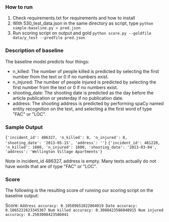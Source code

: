### How to run
1. Check requirements.txt for requirements and how to install
2. With 530_test_data.json in the same directory as script, type `python simple-baseline.py > pred.json`
3. Run scoring script on output and gold `python score.py --goldfile data/y_test --predfile pred.json`

### Description of baseline
The baseline model predicts four things:
- n_killed: The number of people killed is predicted by selecting the first number from the text or 0 if no numbers exist.
- n_injured: The number of people injured is predicted by selecting the first number from the text or 0 if no numbers exist.
- shooting_date: The shooting date is predicted as the day before the article publication or yesterday if no publication date.
- address: The shooting address is predicted by performing spaCy named entity recognition on the text, and selecting a the first word of type "FAC" or "LOC".

### Sample Output
`{'incident_id': 486327, 'n_killed': 8, 'n_injured': 8, 'shooting_date': '2013-05-15', 'address': ''}`
`{'incident_id': 481220, 'n_killed': 1800, 'n_injured': 1800, 'shooting_date': '2013-03-04', 'address': 'Wellington Village Apartments'}`

Note in incident_id 486327, address is empty. Many texts actually do not have words that are of type "FAC" or "LOC".

### Score
The following is the resulting score of running our scoring script on the baseline output:

Score:
`Address accuracy: 0.10589651022864019
Date accuracy: 0.1865222623345367
Num killed accuracy: 0.3008423586040915
Num injured accuracy: 0.2503008423586041`